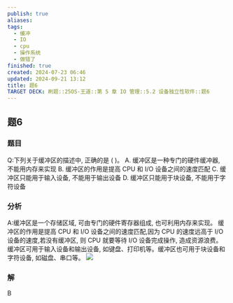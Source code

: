 ```yaml
---
publish: true
aliases: 
tags:
  - 缓冲
  - IO
  - cpu
  - 操作系统
  - 做错了
finished: true
created: 2024-07-23 06:46
updated: 2024-09-21 13:12
title: 题6
TARGET DECK: 刷题::25OS-王道::第 5 章 IO 管理::5.2 设备独立性软件::题6
---
```


## 题6
### 题目
Q:下列关于缓冲区的描述中, 正确的是 ( )。
A. 缓冲区是一种专门的硬件缓冲器, 不能用内存来实现
B. 缓冲区的作用是提高 CPU 和 I/O 设备之间的速度匹配
C. 缓冲区只能用于输入设备, 不能用于输出设备
D. 缓冲区只能用于块设备, 不能用于字符设备
### 分析
A:缓冲区是一个存储区域, 可由专门的硬件寄存器组成, 也可利用内存来实现。
缓冲区的作用是提高 $\mathrm{{CPU}}$ 和 $\mathrm{I}/\mathrm{O}$ 设备之间的速度匹配,因为 $\mathrm{{CPU}}$ 的速度远高于 $\mathrm{I}/\mathrm{O}$ 设备的速度,若没有缓冲区, 则 CPU 就要等待 I/O 设备完成操作, 造成资源浪费。
缓冲区可用于输入设备和输出设备, 如键盘、打印机等。缓冲区也可用于块设备和字符设备, 如磁盘、串口等。
![](https://img.hwenyi.tech/202408112054294.webp)
### 解
B
